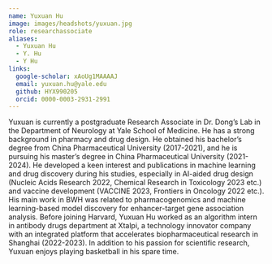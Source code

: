 ```yaml
---
name: Yuxuan Hu
image: images/headshots/yuxuan.jpg
role: researchassociate
aliases:
  - Yuxuan Hu
  - Y. Hu
  - Y Hu
links:
  google-scholar: xAoUg1MAAAAJ
  email: yuxuan.hu@yale.edu
  github: HYX990205
  orcid: 0000-0003-2931-2991
---
```

Yuxuan is currently a postgraduate Research Associate in Dr. Dong’s Lab in the Department of Neurology at Yale School of Medicine. He has a strong background in pharmacy and drug design. He obtained his bachelor’s degree from China Pharmaceutical University (2017-2021), and he is pursuing his master’s degree in China Pharmaceutical University (2021-2024). He developed a keen interest and publications in machine learning and drug discovery during his studies, especially in AI-aided drug design (Nucleic Acids Research 2022, Chemical Research in Toxicology 2023 etc.) and vaccine development (VACCINE 2023, Frontiers in Oncology 2022 etc.). His main work in BWH was related to pharmacogenomics and machine learning-based model discovery for enhancer-target gene association analysis. Before joining Harvard, Yuxuan Hu worked as an algorithm intern in antibody drugs department at Xtalpi, a technology innovator company with an integrated platform that accelerates biopharmaceutical research in Shanghai (2022-2023). In addition to his passion for scientific research, Yuxuan enjoys playing basketball in his spare time.